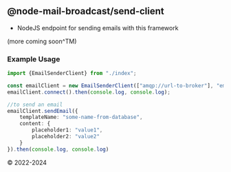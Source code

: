 ## @node-mail-broadcast/send-client

- NodeJS endpoint for sending emails with this framework

(more coming soon^TM)

### Example Usage

```typescript
import {EmailSenderClient} from "./index";

const emailClient = new EmailSenderClient(["amqp://url-to-broker"], "emails", false);
emailClient.connect().then(console.log, console.log);

//to send an email
emailClient.sendEmail({
    templateName: "some-name-from-database",
    content: {
        placeholder1: "value1",
        placeholder2: "value2"
    }
}).then(console.log, console.log)
```


&copy; 2022-2024
